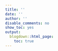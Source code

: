 ```yaml
---
title: ''
date: ''
author: ''
disable_comments: no
show_toc: yes
output:
  blogdown::html_page:
    toc: true
---
```

